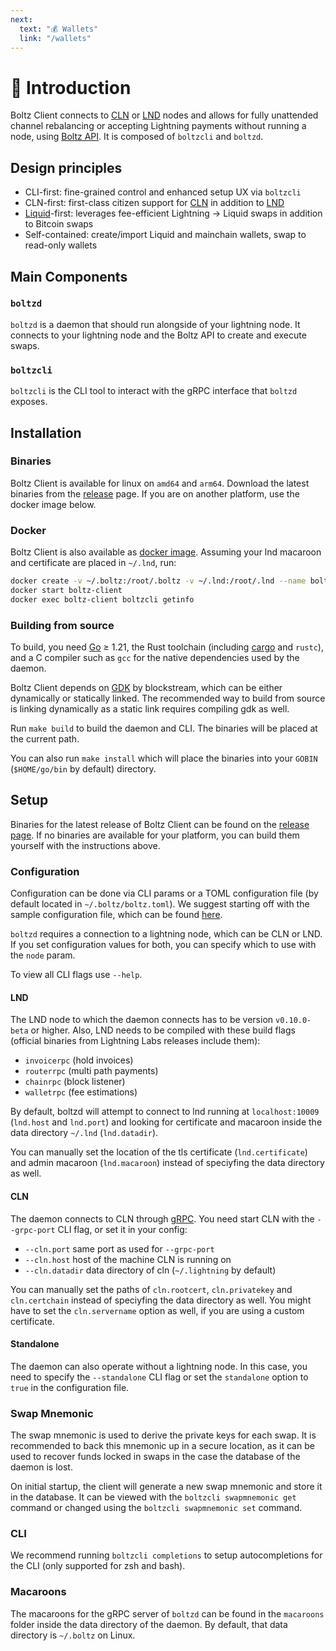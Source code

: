 ```yaml
---
next:
  text: "💰 Wallets"
  link: "/wallets"
---
```


# 👋 Introduction

Boltz Client connects to [CLN](https://github.com/ElementsProject/lightning/) or
[LND](https://github.com/lightningnetwork/lnd/) nodes and allows for fully
unattended channel rebalancing or accepting Lightning payments without running a
node, using [Boltz API](https://docs.boltz.exchange/v/api). It is composed of
`boltzcli` and `boltzd`.

## Design principles

- CLI-first: fine-grained control and enhanced setup UX via `boltzcli`
- CLN-first: first-class citizen support for
  [CLN](https://github.com/ElementsProject/lightning) in addition to
  [LND](https://github.com/lightningnetwork/lnd)
- [Liquid](https://liquid.net/)-first: leverages fee-efficient Lightning ->
  Liquid swaps in addition to Bitcoin swaps
- Self-contained: create/import Liquid and mainchain wallets, swap to read-only
  wallets

## Main Components

### `boltzd`

`boltzd` is a daemon that should run alongside of your lightning node. It
connects to your lightning node and the Boltz API to create and execute swaps.

### `boltzcli`

`boltzcli` is the CLI tool to interact with the gRPC interface that `boltzd`
exposes.

## Installation

### Binaries

Boltz Client is available for linux on `amd64` and `arm64`. Download the latest
binaries from the
[release](https://github.com/BoltzExchange/boltz-client/releases) page. If you
are on another platform, use the docker image below.

### Docker

Boltz Client is also available as
[docker image](https://hub.docker.com/r/boltz/boltz-client/tags). Assuming your
lnd macaroon and certificate are placed in `~/.lnd`, run:

```bash
docker create -v ~/.boltz:/root/.boltz -v ~/.lnd:/root/.lnd --name boltz-client boltz/boltz-client:latest
docker start boltz-client
docker exec boltz-client boltzcli getinfo
```

### Building from source

To build, you need [Go](https://go.dev/) ≥ 1.21, the Rust toolchain (including
[cargo](https://doc.rust-lang.org/cargo/) and `rustc`), and a C compiler such as
`gcc` for the native dependencies used by the daemon.

Boltz Client depends on [GDK](https://github.com/Blockstream/gdk) by
blockstream, which can be either dynamically or statically linked. The
recommended way to build from source is linking dynamically as a static link
requires compiling gdk as well.

Run `make build` to build the daemon and CLI. The binaries will be placed at the
current path.

You can also run `make install` which will place the binaries into your `GOBIN`
(`$HOME/go/bin` by default) directory.

## Setup

Binaries for the latest release of Boltz Client can be found on the
[release page](https://github.com/BoltzExchange/boltz-client/releases). If no
binaries are available for your platform, you can build them yourself with the
instructions above.

### Configuration

Configuration can be done via CLI params or a TOML configuration file (by
default located in `~/.boltz/boltz.toml`). We suggest starting off with the
sample configuration file, which can be found [here](configuration.md).

`boltzd` requires a connection to a lightning node, which can be CLN or LND. If
you set configuration values for both, you can specify which to use with the
`node` param.

To view all CLI flags use `--help`.

#### LND

The LND node to which the daemon connects has to be version `v0.10.0-beta` or
higher. Also, LND needs to be compiled with these build flags (official binaries
from Lightning Labs releases include them):

- `invoicerpc` (hold invoices)
- `routerrpc` (multi path payments)
- `chainrpc` (block listener)
- `walletrpc` (fee estimations)

By default, boltzd will attempt to connect to lnd running at `localhost:10009`
(`lnd.host` and `lnd.port`) and looking for certificate and macaroon inside the
data directory `~/.lnd` (`lnd.datadir`).

You can manually set the location of the tls certificate (`lnd.certificate`) and
admin macaroon (`lnd.macaroon`) instead of speciyfing the data directory as
well.

#### CLN

The daemon connects to CLN through
[gRPC](https://docs.corelightning.org/docs/grpc). You need start CLN with the
`--grpc-port` CLI flag, or set it in your config:

- `--cln.port` same port as used for `--grpc-port`
- `--cln.host` host of the machine CLN is running on
- `--cln.datadir` data directory of cln (`~/.lightning` by default)

You can manually set the paths of `cln.rootcert`, `cln.privatekey` and
`cln.certchain` instead of speciyfing the data directory as well. You might have
to set the `cln.servername` option as well, if you are using a custom
certificate.

#### Standalone

The daemon can also operate without a lightning node. In this case, you need to
specify the `--standalone` CLI flag or set the `standalone` option to `true` in
the configuration file.

### Swap Mnemonic

The swap mnemonic is used to derive the private keys for each swap. It is recommended to back this mnemonic up in a secure location, as it can be used to recover funds locked in swaps in the case the database of the daemon is lost.

On initial startup, the client will generate a new swap mnemonic and store it in the database. It can be viewed with the `boltzcli swapmnemonic get` command or changed using the `boltzcli swapmnemonic set` command.

### CLI

We recommend running `boltzcli completions` to setup autocompletions for the CLI
(only supported for zsh and bash).

### Macaroons

The macaroons for the gRPC server of `boltzd` can be found in the `macaroons`
folder inside the data directory of the daemon. By default, that data directory
is `~/.boltz` on Linux.
